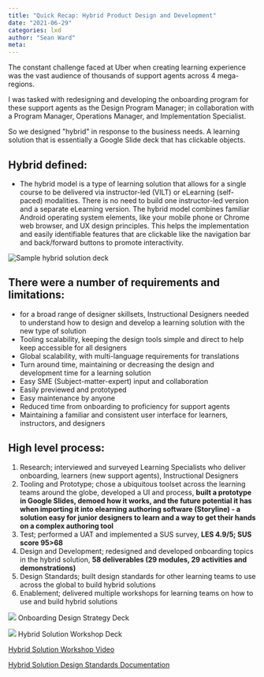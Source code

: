 ```yaml
---
title: "Quick Recap: Hybrid Product Design and Development"
date: "2021-06-29"
categories: lxd
author: "Sean Ward"
meta:
---
```


The constant challenge faced at Uber when creating learning experience was the vast audience of thousands of support agents across 4 mega-regions.

I was tasked with redesigning and developing the onboarding program for these support agents as the Design Program Manager; in collaboration with a Program Manager, Operations Manager, and Implementation Specialist.

So we designed "hybrid" in response to the business needs. A learning solution that is essentially a Google Slide deck that has clickable objects.

## Hybrid defined:
- The hybrid model is a type of learning solution that allows for a single course to be delivered via instructor-led (VILT) or eLearning (self-paced) modalities. There is no need to build one instructor-led version and a separate eLearning version. The hybrid model combines familiar Android operating system elements, like your mobile phone or Chrome web browser, and UX design principles. This helps the implementation and easily identifiable features that are clickable like the navigation bar and back/forward buttons to promote interactivity.

![Sample hybrid solution deck](https://docs.google.com/presentation/d/1-j59JOZMxUUs3ApNyAG0lBs35-IniWZaCQW0PfQid94/preview?rm=minimal)

## There were a number of requirements and limitations:
- for a broad range of designer skillsets, Instructional Designers needed to understand how to design and develop a learning solution with the new type of solution
- Tooling scalability, keeping the design tools simple and direct to help keep accessible for all designers
- Global scalability, with multi-language requirements for translations
- Turn around time, maintaining or decreasing the design and development time for a learning solution
- Easy SME (Subject-matter-expert) input and collaboration
- Easily previewed and prototyped
- Easy maintenance by anyone
- Reduced time from onboarding to proficiency for support agents
- Maintaining a familiar and consistent user interface for learners, instructors, and designers

## High level process:
1. Research; interviewed and surveyed Learning Specialists who deliver onboarding, learners (new support agents), Instructional Designers
2. Tooling and Prototype; chose a ubiquitous toolset across the learning teams around the globe, developed a UI and process, **built a prototype in Google Slides, demoed how it works, and the future potential it has when importing it into elearning authoring software (Storyline) - a solution easy for junior designers to learn and a way to get their hands on a complex authoring tool**
3. Test; performed a UAT and implemented a SUS survey, **LES 4.9/5; SUS score 95>68**
4. Design and Development; redesigned and developed onboarding topics in the hybrid solution, **58 deliverables (29 modules, 29 activities and demonstrations)**
5. Design Standards; built design standards for other learning teams to use across the global to build hybrid solutions
6. Enablement; delivered multiple workshops for learning teams on how to use and build hybrid solutions

![](/images/onboarding-design-strategy.gif)
Onboarding Design Strategy Deck
 
![](/images/hybrid-solution-workshop.gif)
Hybrid Solution Workshop Deck

[Hybrid Solution Workshop Video](https://youtu.be/1Dviivcb1rE)

[Hybrid Solution Design Standards Documentation](/documents/hybrid-solution-standards.pdf)

